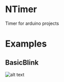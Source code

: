 # NTimer
Timer for arduino projects
# Examples
## BasicBlink
![alt text](https://github.com/Narwhalsss360/NALibs/blob/main/Example%20Carbons/NTimer/BasicBlink.png=raw)